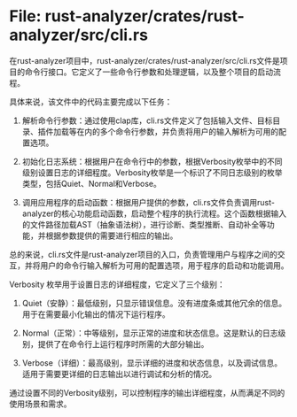# File: rust-analyzer/crates/rust-analyzer/src/cli.rs

在rust-analyzer项目中，rust-analyzer/crates/rust-analyzer/src/cli.rs文件是项目的命令行接口。它定义了一些命令行参数和处理逻辑，以及整个项目的启动流程。

具体来说，该文件中的代码主要完成以下任务：

1. 解析命令行参数：通过使用clap库，cli.rs文件定义了包括输入文件、目标目录、插件加载等在内的多个命令行参数，并负责将用户的输入解析为可用的配置选项。

2. 初始化日志系统：根据用户在命令行中的参数，根据Verbosity枚举中的不同级别设置日志的详细程度。Verbosity枚举是一个标识了不同日志级别的枚举类型，包括Quiet、Normal和Verbose。

3. 调用应用程序的启动函数：根据用户提供的参数，cli.rs文件负责调用rust-analyzer的核心功能启动函数，启动整个程序的执行流程。这个函数根据输入的文件路径加载AST（抽象语法树），进行诊断、类型推断、自动补全等功能，并根据参数提供的需要进行相应的输出。

总的来说，cli.rs文件是rust-analyzer项目的入口，负责管理用户与程序之间的交互，并将用户的命令行输入解析为可用的配置选项，用于程序的启动和功能调用。

Verbosity 枚举用于设置日志的详细程度，它定义了三个级别：

1. Quiet（安静）：最低级别，只显示错误信息。没有进度条或其他冗余的信息。用于在需要最小化输出的情况下运行程序。

2. Normal（正常）：中等级别，显示正常的进度和状态信息。这是默认的日志级别，提供了在命令行上运行程序时所需的大部分输出。

3. Verbose（详细）：最高级别，显示详细的进度和状态信息，以及调试信息。适用于需要更详细的日志输出以进行调试和分析的情况。

通过设置不同的Verbosity级别，可以控制程序的输出详细程度，从而满足不同的使用场景和需求。

